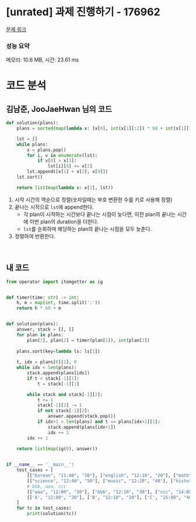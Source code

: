 # [unrated] 과제 진행하기 - 176962 

[문제 링크](https://school.programmers.co.kr/learn/courses/30/lessons/176962) 

### 성능 요약

메모리: 10.6 MB, 시간: 23.61 ms

# 코드 분석
## 김남준, JooJaeHwan 님의 코드
```python
def solution(plans):
    plans = sorted(map(lambda x: [x[0], int(x[1][:2]) * 60 + int(x[1][3:]), int(x[2])], plans), key=lambda x: -x[1])

    lst = []
    while plans:
        x = plans.pop()
        for i, v in enumerate(lst):
            if v[0] > x[1]:
                lst[i][0] += x[2]
        lst.append([x[1] + x[2], x[0]])
    lst.sort()

    return list(map(lambda x: x[1], lst))

```
1. 시작 시간의 역순으로 정렬(숫자일때는 부호 변환한 수를 키로 사용해 정렬)
2. 끝나는 시작으로 `lst`에 append한다. 
    - 각 plan이 시작하는 시간보다 끝나는 시점이 늦다면, 이전 plan의 끝나는 시간에 이번 plan의 duration을 더한다.
    - `lst`를 순회하며 해당하는 plan의 끝나는 시점을 모두 늦춘다.
3. 정렬하여 반환한다.

<br>

## 내 코드
```python
from operator import itemgetter as ig


def timer(time: str) -> int:
    h, m = map(int, time.split(':'))
    return h * 60 + m


def solution(plans):
    answer, stack = [], []
    for plan in plans:
        plan[1], plan[2] = timer(plan[1]), int(plan[2])
    
    plans.sort(key=lambda ls: ls[1])
    
    t, idx = plans[0][1], 0
    while idx < len(plans):
        stack.append(plans[idx])
        if t < stack[-1][1]:
            t = stack[-1][1]

        while stack and stack[-1][2]:
            t += 1
            stack[-1][2] -= 1
            if not stack[-1][2]:
                answer.append(stack.pop())
            if idx+1 < len(plans) and t == plans[idx+1][1]:
                stack.append(plans[idx+1])
                idx += 1
        idx += 1
        
    return list(map(ig(0), answer))


if __name__ == '__main__':
    test_cases = [
        [["korean", "11:40", "30"], ["english", "12:10", "20"], ["math", "12:30", "40"]],
        [["science", "12:40", "50"], ["music", "12:20", "40"], ["history", "14:00", "30"], ["computer", "12:30", "100"]],
        # bbb, aaa, ccc
        [["aaa", "12:00", "30"], ["bbb", "12:10", "30"], ["ccc", "14:00", "30"]],
        [['A', "12:00", "30"], ['B', "12:10", "20"], ['C', "15:00", "40"], ['D', "15:10", "30"]],
    ]
    for tc in test_cases:
        print(solution(tc))

```

